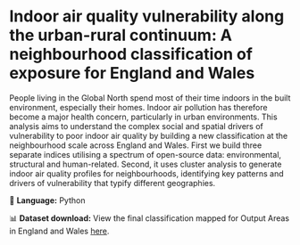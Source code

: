 # Indoor air quality vulnerability along the urban-rural continuum: A neighbourhood classification of exposure for England and Wales

People living in the Global North spend most of their time indoors in the built environment, especially their homes. Indoor air pollution has therefore become a major health concern, particularly in urban environments. This analysis aims to understand the complex social and spatial drivers of vulnerability to poor indoor air quality by building a new classification at the neighbourhood scale across England and Wales. First we build three separate indices utilising a spectrum of open-source data: environmental, structural and human-related. Second, it uses cluster analysis to generate indoor air quality profiles for neighbourhoods, identifying key patterns and drivers of vulnerability that typify different geographies.

💬 **Language:** Python

📊 **Dataset download:** View the final classification mapped for Output Areas in England and Wales [here](https://uobristol.maps.arcgis.com/apps/webappviewer/index.html?id=b63cca3d20df47eca38cfc868e54640b).
